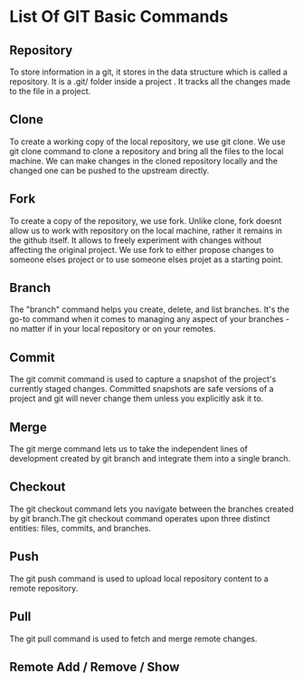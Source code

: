 # List Of GIT Basic Commands

## Repository 

To store information in a git, it stores in the data structure which is called a repository. It is a .git/ folder inside a project . It tracks all the changes made to the file in a project. 

## Clone 

To create a working copy of the local repository, we use git clone. We use git clone command to clone a repository and bring all the files to the local machine. We can make changes in the cloned repository locally and the changed one can be pushed to the upstream directly. 

## Fork  

To create a copy of the repository, we use fork. Unlike clone, fork doesnt allow us to work with repository on the local machine, rather it remains in the github itself. It allows to freely experiment with changes without affecting the original project. We use fork to either propose changes to someone elses project or to use someone elses projet as a starting point. 

## Branch 

The "branch" command helps you create, delete, and list branches. 
It's the go-to command when it comes to managing any aspect of your branches - no matter if in your local repository or on your remotes.

## Commit 

The git commit command is used to capture a snapshot of the project's currently staged changes. 
Committed snapshots are safe versions of a project and git will never change them unless you explicitly ask it to. 

## Merge 

The git merge command lets us to take the independent lines of development created by git branch and integrate them into a single branch.

## Checkout 

The git checkout command lets you navigate between the branches created by git branch.The git checkout command operates upon three distinct entities: files, commits, and branches. 

## Push  

The git push command is used to upload local repository content to a remote repository. 

## Pull 

The git pull command is used to fetch and merge remote changes.

## Remote Add / Remove / Show




